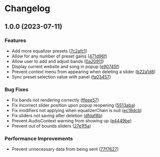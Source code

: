 # Changelog

## 1.0.0 (2023-07-11)


### Features

* Add more equalizer presets ([7c2afc1](https://github.com/araguma/equalizer/commit/7c2afc12ba748babcb8b186a9377d1993a894ac5))
* Allow for any number of preset gains ([471d96f](https://github.com/araguma/equalizer/commit/471d96fd39b671975814f402c46a068844db0b3c))
* Allow user to add and adjust bands ([0a20911](https://github.com/araguma/equalizer/commit/0a2091112f36d9dfe53c903dcbc13dd825476be1))
* Display current website and song in popup ([e90745f](https://github.com/araguma/equalizer/commit/e90745f822825a7138d0a7d8325090eed2245252))
* Prevent context menu from appearing when deleting a slider ([b22a1d8](https://github.com/araguma/equalizer/commit/b22a1d84da8cc11ecb27b5087b754ffe747901db))
* Sync preset selection value with panel ([fa03457](https://github.com/araguma/equalizer/commit/fa03457436f4130f4c90c59881f40117614ccc45))


### Bug Fixes

* Fix bands not rendering correctly ([ffeee57](https://github.com/araguma/equalizer/commit/ffeee57cc68db3fddf954c57f8ed3298d9f6880a))
* Fix incorrect slider position upon popup reopening ([5513aba](https://github.com/araguma/equalizer/commit/5513aba0b470b3eb45b205f221595bfe83b346fe))
* Fix modifiers not applying when equalizerChain is null ([ec18dcb](https://github.com/araguma/equalizer/commit/ec18dcba3f3530ef31e15527329104e56e461b02))
* Fix sliders not saving after deletion ([dfdaf8b](https://github.com/araguma/equalizer/commit/dfdaf8bdd0c38b6f9365d28c624cdf7513b09b1f))
* Prevent AudioContext warning from showing up ([e4449be](https://github.com/araguma/equalizer/commit/e4449bed1ddfa15a3010a1158eb9870230ce665c))
* Prevent out of bounds sliders ([27e1f5a](https://github.com/araguma/equalizer/commit/27e1f5a8a3ce09f977f4c482fc2f31ac5bc663a8))


### Performance Improvements

* Prevent unnecessary data from being sent ([77f7627](https://github.com/araguma/equalizer/commit/77f7627d2fbb07cb98bf8054a80d5b47e39e88e9))
